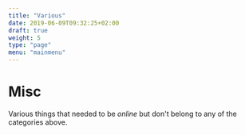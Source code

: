 ```yaml
---
title: "Various"
date: 2019-06-09T09:32:25+02:00
draft: true
weight: 5
type: "page"
menu: "mainmenu"
---
```


# Misc
Various things that needed to be *online* but don't belong to any of the categories above.